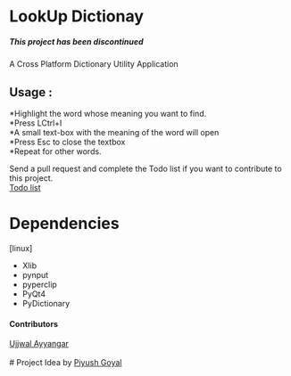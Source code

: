# LookUp Dictionay
<h5> This project has been discontinued </h5>
A Cross Platform Dictionary Utility Application

## Usage :
*Highlight the word whose meaning you want to find.<br/>
*Press LCtrl+I<br/>
*A small text-box with the meaning of the word will open<br/>
*Press Esc to close the textbox<br/>
*Repeat for other words.<br/>

Send a pull request and complete the Todo list if you want to contribute to this project. <br/> 
<a href ="https://github.com/GDGVIT/LookUp_Dictionary/blob/master/Partial/Todo.md"> Todo list<a><br/>

# Dependencies
[linux]
* Xlib
* pynput
* pyperclip
* PyQt4
* PyDictionary

<h4> Contributors </h4> 
<a href="https://github.com/UjjwalAyyangar">Ujjwal Ayyangar </a><br/>
<br/>
# Project Idea by <a href="https://github.com/PiyushGoyal443">Piyush Goyal</a><br />
